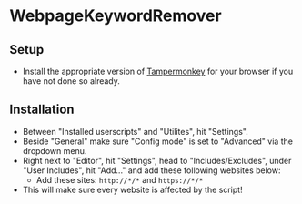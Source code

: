 # WebpageKeywordRemover

## Setup 

- Install the appropriate version of [Tampermonkey](https://www.tampermonkey.net) for your browser if you have not done so already.

## Installation 
- Between "Installed userscripts" and "Utilites", hit "Settings". 
- Beside "General" make sure "Config mode" is set to "Advanced" via the dropdown menu.
- Right next to "Editor", hit "Settings", head to "Includes/Excludes", under "User Includes", hit "Add..." and add these following websites below:
  - Add these sites: `http://*/*` and `https://*/*`
- This will make sure every website is affected by the script!
